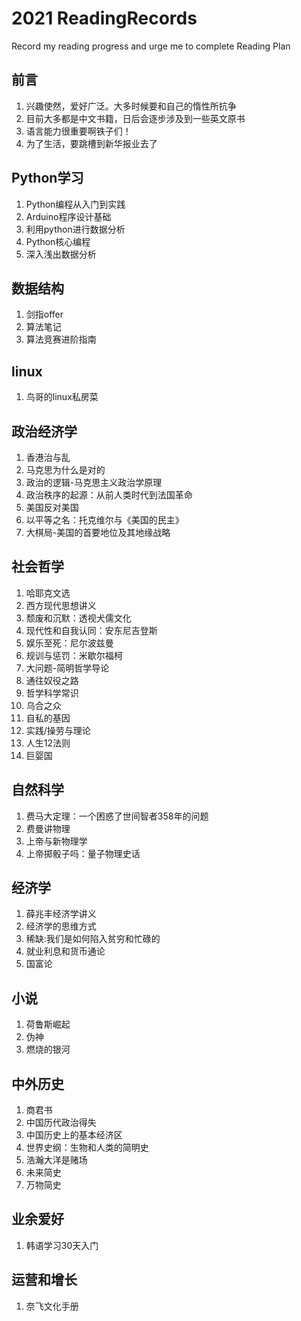 # 2021 ReadingRecords
Record my reading progress and urge me to complete Reading Plan
 ## 前言
1. 兴趣使然，爱好广泛。大多时候要和自己的惰性所抗争
2. 目前大多都是中文书籍，日后会逐步涉及到一些英文原书
3. 语言能力很重要啊铁子们！
4. 为了生活，要跳槽到新华报业去了

 ## Python学习
 1. Python编程从入门到实践
 2. Arduino程序设计基础
 3. 利用python进行数据分析
 4. Python核心编程
 5. 深入浅出数据分析

 ## 数据结构
 1. 剑指offer
 2. 算法笔记
 3. 算法竞赛进阶指南
 
 ## linux
 1. 鸟哥的linux私房菜

 ## 政治经济学
 1. 香港治与乱
 2. 马克思为什么是对的
 3. 政治的逻辑-马克思主义政治学原理
 4. 政治秩序的起源：从前人类时代到法国革命
 5. 美国反对美国
 6. 以平等之名：托克维尔与《美国的民主》
 7. 大棋局-美国的首要地位及其地缘战略


## 社会哲学
 1. 哈耶克文选
 2. 西方现代思想讲义
 3. 颓废和沉默：透视犬儒文化
 4. 现代性和自我认同：安东尼吉登斯
 5. 娱乐至死：尼尔波兹曼
 6. 规训与惩罚：米歇尔福柯
 7. 大问题-简明哲学导论
 8. 通往奴役之路
 9. 哲学科学常识
 10. 乌合之众
 11. 自私的基因
 12. 实践/操劳与理论
 13. 人生12法则
 14. 巨婴国

 ## 自然科学
 1. 费马大定理：一个困惑了世间智者358年的问题
 2. 费曼讲物理
 3. 上帝与新物理学
 4. 上帝掷骰子吗：量子物理史话

## 经济学
 1. 薛兆丰经济学讲义
 2. 经济学的思维方式
 3. 稀缺:我们是如何陷入贫穷和忙碌的
 4. 就业利息和货币通论
 5. 国富论

## 小说
 1. 荷鲁斯崛起
 2. 伪神
 3. 燃烧的银河

## 中外历史
 1. 商君书
 2. 中国历代政治得失
 3. 中国历史上的基本经济区
 4. 世界史纲：生物和人类的简明史
 5. 浩瀚大洋是赌场
 6. 未来简史
 7. 万物简史

## 业余爱好
 1. 韩语学习30天入门

## 运营和增长
 1. 奈飞文化手册


